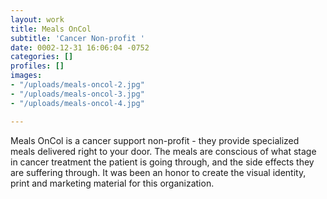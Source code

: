 ```yaml
---
layout: work
title: Meals OnCol
subtitle: 'Cancer Non-profit '
date: 0002-12-31 16:06:04 -0752
categories: []
profiles: []
images:
- "/uploads/meals-oncol-2.jpg"
- "/uploads/meals-oncol-3.jpg"
- "/uploads/meals-oncol-4.jpg"

---
```

Meals OnCol is a cancer support non-profit - they provide specialized meals delivered right to your door. The meals are conscious of what stage in cancer treatment the patient is going through, and the side effects they are suffering through. It was been an honor to create the visual identity, print and marketing material for this organization.